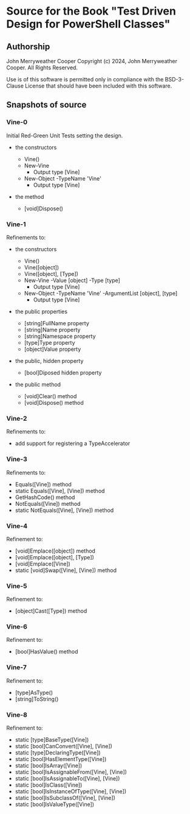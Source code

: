 # Source for the Book "Test Driven Design for PowerShell Classes"

## Authorship

John Merryweather Cooper
Copyright (c) 2024, John Merryweather Cooper.  All Rights Reserved.

Use is of this software is permitted only in compliance with the BSD-3-Clause License that should have been included with this software.

## Snapshots of source

### Vine-0

Initial Red-Green Unit Tests setting the design.

* the constructors

  * Vine()
  * New-Vine
    * Output type [Vine]
  * New-Object -TypeName 'Vine'
    * Output type [Vine]

* the method
  * [void]Dispose()

### Vine-1

Refinements to:

* the constructors

  * Vine()
  * Vine([object])
  * Vine([object], [Type])
  * New-Vine -Value [object] -Type [type]
    * Output type [Vine]
  * New-Object -TypeName 'Vine' -ArgumentList [object], [type]
    * Output type [Vine]

* the public properties

  * [string]FullName property
  * [string]Name property
  * [string]Namespace property
  * [type]Type property
  * [object]Value property

* the public, hidden property
  * [bool]Diposed hidden property

* the public method
  * [void]Clear() method
  * [void]Dispose() method

### Vine-2

Refinements to:

* add support for registering a TypeAccelerator

### Vine-3

Refinements to:

* Equals([Vine]) method
* static Equals([Vine], [Vine]) method
* GetHashCode() method
* NotEquals([Vine]) method
* static NotEquals([Vine], [Vine]) method

### Vine-4

Refinement to:

* [void]Emplace([object]) method
* [void]Emplace([object], [Type])
* [void]Emplace([Vine])
* static [void]Swap([Vine], [Vine]) method

### Vine-5

Refinement to:

* [object]Cast([Type]) method

### Vine-6

Refinement to:

* [bool]HasValue() method

### Vine-7

Refinement to:

* [type]AsType()
* [string]ToString()

### Vine-8

Refinement to:

* static [type]BaseType([Vine])
* static [bool]CanConvert([Vine], [Vine])
* static [type]DeclaringType([Vine])
* static [bool]HasElementType([Vine])
* static [bool]IsArray([Vine])
* static [bool]IsAssignableFrom([Vine], [Vine])
* static [bool]IsAssignableTo([Vine], [Vine])
* static [bool]IsClass([Vine])
* static [bool]IsInstanceOfType([Vine], [Vine])
* static [bool]IsSubclassOf([Vine], [Vine])
* static [bool]IsValueType([Vine])
